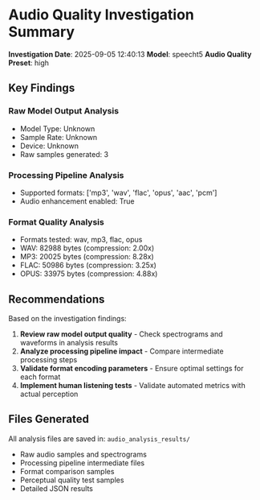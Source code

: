 # Audio Quality Investigation Summary

**Investigation Date**: 2025-09-05 12:40:13
**Model**: speecht5
**Audio Quality Preset**: high

## Key Findings

### Raw Model Output Analysis
- Model Type: Unknown
- Sample Rate: Unknown
- Device: Unknown
- Raw samples generated: 3

### Processing Pipeline Analysis
- Supported formats: ['mp3', 'wav', 'flac', 'opus', 'aac', 'pcm']
- Audio enhancement enabled: True

### Format Quality Analysis
- Formats tested: wav, mp3, flac, opus
- WAV: 82988 bytes (compression: 2.00x)
- MP3: 20025 bytes (compression: 8.28x)
- FLAC: 50986 bytes (compression: 3.25x)
- OPUS: 33975 bytes (compression: 4.88x)

## Recommendations

Based on the investigation findings:

1. **Review raw model output quality** - Check spectrograms and waveforms in analysis results
2. **Analyze processing pipeline impact** - Compare intermediate processing steps
3. **Validate format encoding parameters** - Ensure optimal settings for each format
4. **Implement human listening tests** - Validate automated metrics with actual perception

## Files Generated

All analysis files are saved in: `audio_analysis_results/`

- Raw audio samples and spectrograms
- Processing pipeline intermediate files
- Format comparison samples
- Perceptual quality test samples
- Detailed JSON results

